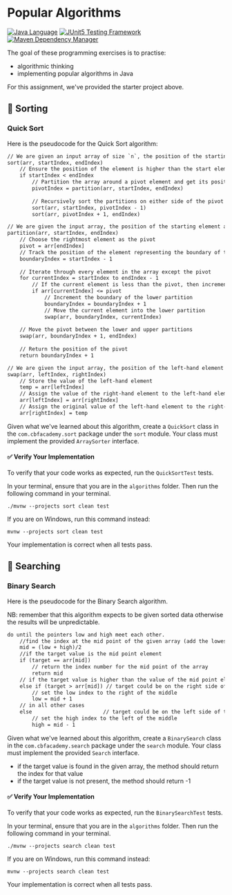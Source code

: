 # Popular Algorithms

[![Java Language](https://img.shields.io/badge/PLATFORM-OpenJDK-3A75B0.svg?style=for-the-badge)][1]
[![JUnit5 Testing Framework](https://img.shields.io/badge/testing%20framework-JUnit5-26A162.svg?style=for-the-badge)][2]
[![Maven Dependency Manager](https://img.shields.io/badge/dependency%20manager-Maven-AA215A.svg?style=for-the-badge)][3]

The goal of these programming exercises is to practise:
- algorithmic thinking
- implementing popular algorithms in Java

For this assignment, we've provided the starter project above.

## :pushpin: Sorting

### Quick Sort

Here is the pseudocode for the Quick Sort algorithm:

```txt
// We are given an input array of size `n`, the position of the starting element (initially `0`) and the position of the end element (initially `n-1`)
sort(arr, startIndex, endIndex)
    // Ensure the position of the element is higher than the start element
    if startIndex < endIndex
        // Partition the array around a pivot element and get its position
        pivotIndex = partition(arr, startIndex, endIndex)
        
        // Recursively sort the partitions on either side of the pivot
        sort(arr, startIndex, pivotIndex - 1)
        sort(arr, pivotIndex + 1, endIndex)

// We are given the input array, the position of the starting element and the position of the end element
partition(arr, startIndex, endIndex)
    // Choose the rightmost element as the pivot
    pivot = arr[endIndex]
    // Track the position of the element representing the boundary of the lower partition and initialise it to the position just before the starting element
    boundaryIndex = startIndex - 1
    
    // Iterate through every element in the array except the pivot
    for currentIndex = startIndex to endIndex - 1
        // If the current element is less than the pivot, then increment the boundary position and swap the element at the new boundary with the current element. This has the effect of pushing all lower values to the left of the array.
        if arr[currentIndex] <= pivot
            // Increment the boundary of the lower partition
            boundaryIndex = boundaryIndex + 1
            // Move the current element into the lower partition
            swap(arr, boundaryIndex, currentIndex)
    
    // Move the pivot between the lower and upper partitions
    swap(arr, boundaryIndex + 1, endIndex)
    
    // Return the position of the pivot
    return boundaryIndex + 1

// We are given the input array, the position of the left-hand element and the position of the right-hand element
swap(arr, leftIndex, rightIndex)
    // Store the value of the left-hand element
    temp = arr[leftIndex]
    // Assign the value of the right-hand element to the left-hand element
    arr[leftIndex] = arr[rightIndex]
    // Assign the original value of the left-hand element to the right-hand element
    arr[rightIndex] = temp
```

Given what we've learned about this algorithm, create a `QuickSort` class in the `com.cbfacademy.sort` package under the `sort` module. Your class must implement the provided `ArraySorter` interface.

#### :white_check_mark: Verify Your Implementation

To verify that your code works as expected, run the `QuickSortTest` tests.

In your terminal, ensure that you are in the `algorithms` folder.
Then run the following command in your terminal.

```shell
./mvnw --projects sort clean test
```

If you are on Windows, run this command instead:

```shell
mvnw --projects sort clean test
```

Your implementation is correct when all tests pass.

## :pushpin: Searching

### Binary Search
Here is the pseudocode for the Binary Search algorithm.

NB: remember that this algorithm expects to be given sorted data otherwise the results will be unpredictable.

```txt
do until the pointers low and high meet each other.
    //find the index at the mid point of the given array (add the lowest index to the highest index and divide by two, e.g. 0 + 10 / 2 = 5)
    mid = (low + high)/2
    //if the target value is the mid point element
    if (target == arr[mid])
        // return the index number for the mid point of the array 
        return mid
    // if the target value is higher than the value of the mid point element 
    else if (target > arr[mid]) // target could be on the right side of the array
        // set the low index to the right of the middle 
        low = mid + 1
    // in all other cases
    else                       // target could be on the left side of the array
        // set the high index to the left of the middle
        high = mid - 1
```

Given what we've learned about this algorithm, create a `BinarySearch` class in the `com.cbfacademy.search` package under the `search` module. Your class must implement the provided `Search` interface.
  - if the target value is found in the given array, the method should return the index for that value
  - if the target value is not present, the method should return -1

#### :white_check_mark: Verify Your Implementation

To verify that your code works as expected, run the `BinarySearchTest` tests.

In your terminal, ensure that you are in the `algorithms` folder.
Then run the following command in your terminal.

```shell
./mvnw --projects search clean test
```

If you are on Windows, run this command instead:

```shell
mvnw --projects search clean test
```

Your implementation is correct when all tests pass.

[1]: https://docs.oracle.com/javase/21/docs/api/index.html
[2]: https://junit.org/junit5/
[3]: https://maven.apache.org/